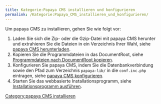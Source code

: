 ```yaml
---
title: Kategorie:Papaya CMS installieren und konfigurieren
permalink: /Kategorie:Papaya_CMS_installieren_und_konfigurieren/
---
```


Um papaya CMS zu installieren, gehen Sie wie folgt vor:

1.  Laden Sie sich die Zip- oder die Gzip-Datei mit papaya CMS herunter und extrahieren Sie die Dateien in ein Verzeichnis Ihrer Wahl, siehe [papaya CMS herunterladen](/papaya_CMS_herunterladen ).
2.  Kopieren Sie die Programmdateien in das DocumentRoot, siehe [Programmdateien nach DocumentRoot kopieren](/Programmdateien_nach_DocumentRoot_kopieren ).
3.  Konfigurieren Sie papaya CMS, indem Sie die Datenbankverbindung sowie den Pfad zum Verzeichnis `papaya-lib/` in die `conf.inc.php` eintragen, siehe [papaya CMS konfigurieren](/papaya_CMS_konfigurieren ).
4.  Starten Sie das webbasierte Installationsprogramm, siehe [Installationsprogramm ausführen](/Installationsprogramm_ausführen ).

[Category:papaya CMS installieren](Category:papaya_CMS_installieren )